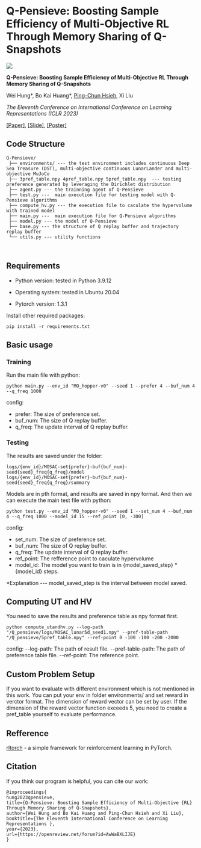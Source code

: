 # Q-Pensieve: Boosting Sample Efficiency of Multi-Objective RL Through Memory Sharing of Q-Snapshots

![](https://i.imgur.com/7Zuv6Jw.png)

**Q-Pensieve: Boosting Sample Efficiency of Multi-Objective RL Through Memory Sharing of Q-Snapshots**

Wei Hung\*, Bo Kai Huang\*, [Ping-Chun Hsieh](https://pinghsieh.github.io/), Xi Liu

*The Eleventh Conference on International Conference on Learning Representations (ICLR 2023)*

[[Paper]](https://openreview.net/pdf?id=AwWaBXLIJE), [\[Slide\]](./assests/Q_Pensieve_slide.pdf), [\[Poster\]](./assests/Q_Pensieve_poster.pdf)

## Code Structure

```
Q-Pensieve/
 ├── environments/ --- the test environment includes continuous Deep Sea Treasure (DST), multi-objective continuous LunarLander and multi-objective MuJoCo
 ├── 3pref_table.npy 4pref_table.npy 5pref_table.npy  --- testing preference generated by leveraging the Dirichlet distribution
 ├── agent.py --- the trainning agent of Q-Pensieve
 ├── test.py ---  main execution file for testing model with Q-Pensieve algorithms
 ├── compute_hv.py --- the execution file to caculate the hypervolume with trained model
 ├── main.py ---  main execution file for Q-Pensieve algorithms
 ├── model.py --- the model of Q-Pensieve
 ├── base.py --- the structure of Q replay buffer and trajectory replay buffer
 └── utils.py --- utility functions
 
 

```

## Requirements

- Python version: tested in Python 3.9.12

- Operating system: tested in Ubuntu 20.04

- Pytorch version: 1.3.1

Install other required packages:

```
pip install -r requirements.txt
```

## Basic usage

### Training

Run the main file with python:

```shell
python main.py --env_id "MO_hopper-v0" --seed 1 --prefer 4 --buf_num 4 --q_freq 1000
```
config: 
- prefer: The size of preference set.
- buf_num: The size of Q replay buffer.
- q_freq: The update interval of Q replay buffer.


### Testing

The results are saved under the folder:

```
logs/{env_id}/MOSAC-set{prefer}-buf{buf_num}-seed{seed}_freq{q_freq}/model
logs/{env_id}/MOSAC-set{prefer}-buf{buf_num}-seed{seed}_freq{q_freq}/summary
```

Models are in pth format, and results are saved in npy format.
And then we can execute the main test file with python:

```
python test.py --env_id "MO_hopper-v0" --seed 1 --set_num 4 --buf_num 4 --q_freq 1000 --model_id 15 --ref_point [0, -300]
```
config: 
- set_num: The size of preference set.
- buf_num: The size of Q replay buffer.
- q_freq: The update interval of Q replay buffer.
- ref_point: The refference point to caculate hypervolume
- model_id: The model you want to train is in {model_saved_step} * {model_id} steps.

*Explanation --- model_saved_step is the interval between model saved.

## Computing UT and HV

You need to save the results and preference table as npy format first.

```
python compute_utandhv.py --log-path "/Q_pensieve/logs/MOSAC_lunar5d_seed1.npy" --pref-table-path "/Q_pensieve/5pref_table.npy" --ref-point 0 -100 -100 -200 -2000
```
config: 
--log-path: The path of result file.
--pref-table-path: The path of preference table file.
--ref-point: The reference point.

## Custom Problem Setup

If you want to evaluate with different environment which is not mentioned in this work. You can put your env in folder environments/ and set reward in verctor format. The dimension of reward vector can be set by user. If the dimension of the reward vector function exceeds 5, you need to create a pref_table yourself to evaluate performance.


## Refference
[rltorch](https://github.com/toshikwa/rltorch) -  a simple framework for reinforcement learning in PyTorch.

## Citation

If you think our program is helpful, you can cite our work:

```
@inproceedings{
hung2023qpensieve,
title={Q-Pensieve: Boosting Sample Efficiency of Multi-Objective {RL} Through Memory Sharing of Q-Snapshots},
author={Wei Hung and Bo Kai Huang and Ping-Chun Hsieh and Xi Liu},
booktitle={The Eleventh International Conference on Learning Representations },
year={2023},
url={https://openreview.net/forum?id=AwWaBXLIJE}
}
```
